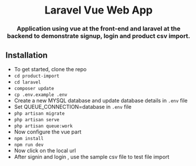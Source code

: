 <h1 align="center">Laravel Vue Web App</h1>
<h3 align="center">Application using vue at the front-end and laravel at the backend to demonstrate signup, login and product csv import.</h3>


## Installation
- To get started, clone the repo
- `cd product-import`
- `cd laravel`
- `composer update`
- `cp .env.example .env`
- Create a new MYSQL database and update database details in `.env` file
- Set QUEUE_CONNECTION=database in `.env` file
- `php artisan migrate`
- `php artisan serve`
- `php artisan queue:work`
- Now configure the vue part
- `npm install`
- `npm run dev`
-  Now click on the local url 
- After signin and login , use the sample csv file to test file import



